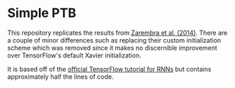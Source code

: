 # Simple PTB

This repository replicates the results from [Zarembra et al. (2014)](https://arxiv.org/abs/1409.2329). There are a couple of minor differences 
such as replacing their custom initialization scheme which was removed since it makes no discernible improvement over TensorFlow's default Xavier initialization.

It is based off of the [official TensorFlow tutorial for RNNs](https://github.com/tensorflow/models/tree/master/tutorials/rnn/ptb) but contains approximately half the lines of code.


